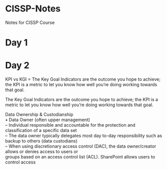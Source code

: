 # CISSP-Notes
Notes for CISSP Course
# Day 1
# Day 2
KPI vs KGI = The Key Goal Indicators are the outcome you hope to achieve; the KPI is a metric to let you know how well you’re doing working towards that goal.  

The Key Goal Indicators are the outcome you hope to achieve; the KPI is a metric to let you know how well you’re doing working towards that goal.  

Data Ownership & Custodianship  
	• Data Owner (often upper management)  
	– Individual responsible and accountable for the protection and classification of a specific data set  
	– The data owner typically delegates most day to-day responsibility such as backup to others (data custodians)  
	– When using discretionary access control (DAC), the data owner/creator allows or denies access to users or   
	groups based on an access control list (ACL). SharePoint allows users to control access  
